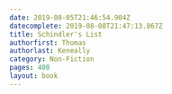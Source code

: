 ```yaml
---
date: 2019-08-05T21:46:54.904Z
datecomplete: 2019-08-08T21:47:13.867Z
title: Schindler's List
authorfirst: Thomas
authorlast: Keneally
category: Non-Fiction
pages: 400
layout: book
---
```


